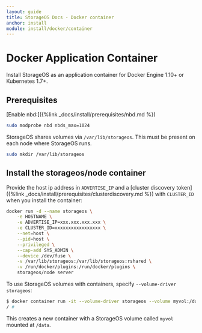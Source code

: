 ```yaml
---
layout: guide
title: StorageOS Docs - Docker container
anchor: install
module: install/docker/container
---
```


# Docker Application Container

Install StorageOS as an application container for Docker Engine 1.10+ or
Kubernetes 1.7+.

## Prerequisites

[Enable nbd:]({%link _docs/install/prerequisites/nbd.md %})
```bash
sudo modprobe nbd nbds_max=1024
```

StorageOS shares volumes via `/var/lib/storageos`.  This must be
present on each node where StorageOS runs.

```bash
sudo mkdir /var/lib/storageos
```

## Install the storageos/node container

Provide the host ip address in `ADVERTISE_IP` and a [cluster discovery
token]({%link _docs/install/prerequisites/clusterdiscovery.md %}) with
`CLUSTER_ID` when you install the container:

```bash
docker run -d --name storageos \
    -e HOSTNAME \
    -e ADVERTISE_IP=xxx.xxx.xxx.xxx \
    -e CLUSTER_ID=xxxxxxxxxxxxxxxxx \
    --net=host \
    --pid=host \
    --privileged \
    --cap-add SYS_ADMIN \
    --device /dev/fuse \
    -v /var/lib/storageos:/var/lib/storageos:rshared \
    -v /run/docker/plugins:/run/docker/plugins \
    storageos/node server
```

To use StorageOS volumes with containers, specify `--volume-driver storageos`:

```bash
$ docker container run -it --volume-driver storageos --volume myvol:/data busybox sh
/ #
```
This creates a new container with a StorageOS volume called `myvol` mounted at `/data`.
